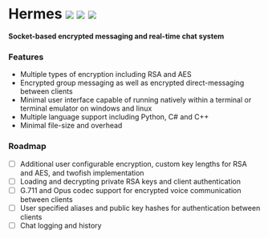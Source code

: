 # Hermes ![](https://img.shields.io/github/contributors/aboyd52501/hermes?style=flat-square) ![](https://img.shields.io/github/commit-activity/y/aboyd52501/hermes?style=flat-square) ![](https://img.shields.io/github/repo-size/aboyd52501/hermes?style=flat-square)
__Socket-based encrypted messaging and real-time chat system__

### Features
- Multiple types of encryption including RSA and AES
- Encrypted group messaging as well as encrypted direct-messaging between clients
- Minimal user interface capable of running natively within a terminal or terminal emulator on windows and linux
- Multiple language support including Python, C# and C++
- Minimal file-size and overhead

### Roadmap
- [ ] Additional user configurable encryption, custom key lengths for RSA and AES, and twofish implementation
- [ ] Loading and decrypting private RSA keys and client authentication
- [ ] G.711 and Opus codec support for encrypted voice communication between clients
- [ ] User specified aliases and public key hashes for authentication between clients
- [ ] Chat logging and history

